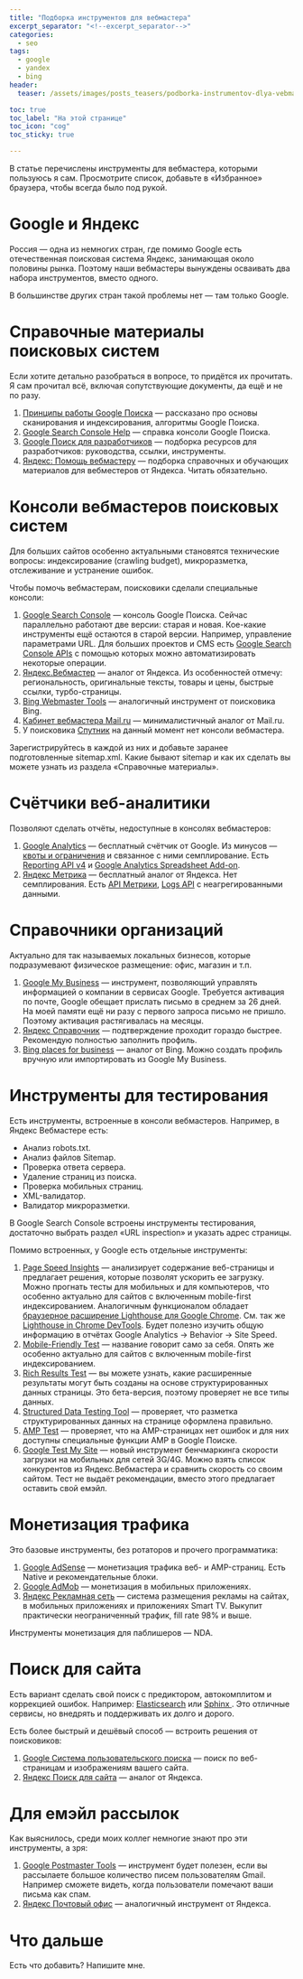 ```yaml
---
title: "Подборка инструментов для вебмастера"
excerpt_separator: "<!--excerpt_separator-->"
categories:
  - seo
tags:
  - google
  - yandex
  - bing
header:
  teaser: /assets/images/posts_teasers/podborka-instrumentov-dlya-vebmastera.webp

toc: true
toc_label: "На этой странице"
toc_icon: "cog"
toc_sticky: true

---
```


В статье перечислены инструменты для вебмастера, которыми пользуюсь я сам. Просмотрите список, добавьте в «Избранное» браузера, чтобы всегда было под рукой.

<!--excerpt_separator-->

# Google и Яндекс
Россия — одна из немногих стран, где помимо Google есть отечественная поисковая система Яндекс, занимающая около половины рынка. Поэтому наши вебмастеры вынуждены осваивать два набора инструментов, вместо одного.

В большинстве других стран такой проблемы нет — там только Google.

# Справочные материалы поисковых систем
Если хотите детально разобраться в вопросе, то придётся их прочитать. Я сам прочитал всё, включая сопутствующие документы, да ещё и не по разу.

1. <a href="https://www.google.com/search/howsearchworks/" target="_blank" rel="nofollow"> Принципы работы Google Поиска</a> — рассказано про основы сканирования и индексирования, алгоритмы Google Поиска.
1. <a href="https://support.google.com/webmasters#topic=9128571" target="_blank" rel="nofollow">Google Search Console Help</a> — справка консоли Google Поиска. 
1. <a href="https://developers.google.com/search/" target="_blank" rel="nofollow">Google Поиск для разработчиков</a> — подборка ресурсов для разработчиков: руководства, ссылки, инструменты.
1. <a href="https://yandex.ru/support/webmaster/" target="_blank" rel="nofollow">Яндекс: Помощь вебмастеру</a> — подборка справочных и обучающих материалов для вебместеров от Яндекса. Читать обязательно.

# Консоли вебмастеров поисковых систем
Для больших сайтов особенно актуальными становятся технические вопросы: индексирование (crawling budget), микроразметка, отслеживание и устранение ошибок. 

Чтобы помочь вебмастерам, поисковики сделали специальные консоли: 
1. <a href="https://search.google.com/search-console?hl=ru" target="_blank" rel="nofollow">Google Search Console</a> — консоль Google Поиска. Сейчас параллельно работают две версии: старая и новая. Кое-какие инструменты ещё остаются в старой версии. Например, управление параметрами URL. Для больших проектов и CMS есть  <a href="https://developers.google.com/webmaster-tools/?hl=ru" target="_blank" rel="nofollow">Google Search Console APIs</a> с помощью которых можно автоматизировать некоторые операции.
1. <a href="https://webmaster.yandex.ru/" target="_blank" rel="nofollow">Яндекс.Вебмастер</a> — аналог от Яндекса. Из особенностей отмечу: региональность, оригинальные тексты, товары и цены, быстрые ссылки, турбо-страницы.
1. <a href="https://www.bing.com/toolbox/webmaster" target="_blank" rel="nofollow">Bing Webmaster Tools</a> — аналогичный инструмент от поисковика Bing.
1. <a href="https://webmaster.mail.ru/" target="_blank" rel="nofollow">Кабинет вебмастера Mail.ru</a> — минималистичный аналог от Mail.ru.
1. У поисковика <a href="https://www.sputnik.ru/" target="_blank" rel="nofollow"> Спутник</a> на данный момент нет консоли вебмастера.

Зарегистрируйтесь в каждой из них и добавьте заранее подготовленные sitemap.xml. Какие бывают sitemap и как их сделать вы можете узнать из раздела «Справочные материалы».

# Счётчики веб-аналитики
Позволяют сделать отчёты, недоступные в консолях вебмастеров:
1. <a href="https://analytics.google.com/analytics/web/" target="_blank" rel="nofollow">Google Analytics</a> — бесплатный счётчик от Google. Из минусов — <a href="https://developers.google.com/analytics/devguides/collection/ios/v3/limits-quotas?hl=ru" target="_blank" rel="nofollow">квоты и ограничения</a> и связанное с ними семплирование. Есть <a href="https://developers.google.com/analytics/devguides/reporting/core/v4/" target="_blank" rel="nofollow">Reporting API v4</a> и <a href="https://developers.google.com/analytics/solutions/google-analytics-spreadsheet-add-on" target="_blank" rel="nofollow">Google Analytics Spreadsheet Add-on</a>.
1. <a href="https://metrika.yandex.ru/" target="_blank" rel="nofollow">Яндекс Метрика</a>  — бесплатный аналог от Яндекса. Нет семплирования. Есть <a href="https://tech.yandex.ru/metrika/" target="_blank" rel="nofollow">API Метрики</a>, <a href="https://tech.yandex.ru/metrika/doc/api2/logs/intro-docpage/" target="_blank" rel="nofollow">Logs API</a> с неагрегированными данными.

# Справочники организаций
Актуально для так называемых локальных бизнесов, которые подразумевают физическое размещение: офис, магазин и т.п.
1. <a href="https://business.google.com/" target="_blank" rel="nofollow">Google My Business</a> — инструмент, позволяющий управлять информацией о компании в сервисах Google. Требуется активация по почте, Google обещает прислать письмо в среднем за 26 дней. На моей памяти ещё ни разу с первого запроса письмо не пришло. Поэтому активация растягивалась на месяцы.
1. <a href="https://yandex.ru/sprav/main" target="_blank" rel="nofollow">Яндекс Справочник</a> — подтверждение проходит гораздо быстрее. Рекомендую полностью заполнить профиль.
1. <a href="https://www.bingplaces.com/DashBoard/Home" target="_blank" rel="nofollow">Bing places for business</a> — аналог от Bing. Можно создать профиль вручную или импортировать из Google My Business.

# Инструменты для тестирования
Есть инструменты, встроенные в консоли вебмастеров. Например, в Яндекс Вебмастере есть: 
- Анализ robots.txt.
- Анализ файлов Sitemap.
- Проверка ответа сервера.
- Удаление страниц из поиска.
- Проверка мобильных страниц.
- XML-валидатор.
- Валидатор микроразметки.

В Google Search Console встроены инструменты тестирования, достаточно выбрать раздел «URL inspection» и указать адрес страницы.

Помимо встроенных, у Google есть отдельные инструменты:
1. <a href="https://developers.google.com/speed/pagespeed/insights/" target="_blank" rel="nofollow">Page Speed Insights</a> — анализирует содержание веб-страницы и предлагает решения, которые позволят ускорить ее загрузку. Можно прогнать тесты для мобильных и для компьютеров, что особенно актуально для сайтов с включенным mobile-first индексированием. Аналогичным функционалом обладает <a href="https://chrome.google.com/webstore/detail/lighthouse/blipmdconlkpinefehnmjammfjpmpbjk" target="_blank" rel="nofollow">браузерное расширение Lighthouse для Google Chrome</a>. См. так же <a href="https://developers.google.com/web/tools/lighthouse/" target="_blank" rel="nofollow">Lighthouse in Chrome DevTools</a>. Будет полезно изучить общую информацию в отчётах Google Analytics → Behavior → Site Speed.
1. <a href="https://search.google.com/test/mobile-friendly" target="_blank" rel="nofollow">Mobile-Friendly Test</a> — название говорит само за себя. Опять же особенно актуально для сайтов с включенным mobile-first индексированием.
1. <a href="https://search.google.com/test/rich-results" target="_blank" rel="nofollow">Rich Results Test</a> — вы можете узнать, какие расширенные результаты могут быть созданы на основе структурированных данных страницы. Это бета-версия, поэтому проверяет не все типы данных.
1. <a href="https://search.google.com/structured-data/testing-tool/" target="_blank" rel="nofollow">Structured Data Testing Tool</a> — проверяет, что разметка структурированных данных на странице оформлена правильно.
1. <a href="https://search.google.com/test/amp" target="_blank" rel="nofollow">AMP Test</a> — проверяет, что на AMP-страницах нет ошибок и для них доступны специальные функции AMP в Google Поиске.
1. <a href="https://www.thinkwithgoogle.com/feature/testmysite" target="_blank" rel="nofollow">Google Test My Site</a> — новый инструмент бенчмаркинга скорости загрузки на мобильных для сетей 3G/4G. Можно взять список конкурентов из Яндекс.Вебмастера и сравнить скорость со своим сайтом. Тест не выдаёт рекомендации, вместо этого предлагает оставить свой емэйл.

# Монетизация трафика
Это базовые инструменты, без ротаторов и прочего программатика:
1. <a href="https://www.google.com/adsense/start/#/?modal_active=none" target="_blank" rel="nofollow">Google AdSense</a> — монетизация трафика веб- и AMP-страниц. Есть Native и рекомендательные блоки.
1. <a href="https://admob.google.com/home/" target="_blank" rel="nofollow">Google AdMob</a> — монетизация в мобильных приложениях.
1. <a href="https://partner2.yandex.ru/" target="_blank" rel="nofollow">Яндекс Рекламная сеть</a> — система размещения рекламы на сайтах, в мобильных приложениях и приложениях Smart TV. Выкупит практически неограниченный трафик, fill rate 98% и выше.

Инструменты монетизация для паблишеров — NDA.

# Поиск для сайта
Есть вариант сделать свой поиск с предиктором, автокомплитом и коррекцией ошибок. Например: <a href="https://www.elastic.co/" target="_blank" rel="nofollow">Elasticsearch</a> или <a href="http://www.sphinxsearch.com/" target="_blank" rel="nofollow">Sphinx </a>. Это отличные сервисы, но внедрять и поддерживать их долго и дорого. 

Есть более быстрый и дешёвый способ — встроить решения от поисковиков:
1. <a href="https://cse.google.ru/cse/" target="_blank" rel="nofollow">Google Система пользовательского поиска</a> — поиск по веб-страницам и изображениям вашего сайта.
1. <a href="URL" target="_blank" rel="nofollow">Яндекс Поиск для сайта</a> — аналог от Яндекса.

# Для емэйл рассылок
Как выяснилось, среди моих коллег немногие знают про эти инструменты, а зря:
1. <a href="https://postmaster.google.com/u/1/managedomains?pli=1" target="_blank" rel="nofollow">Google Postmaster Tools</a> — инструмент будет полезен, если вы рассылаете большое количество писем пользователям Gmail. Например сможете видеть, когда пользователи помечают ваши письма как спам.
1. <a href="https://postoffice.yandex.ru/" target="_blank" rel="nofollow">Яндекс Почтовый офис</a> — аналогичный инструмент от Яндекса. 

# Что дальше
Есть что добавить? Напишите мне.
